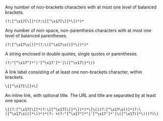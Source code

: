 Any number of non-brackets characters with at most one level of balanced brackets.

    (?:[^\x17[\]]*(?:\[[^\x17[\]]*\])*)*


Any number of non-space, non-parenthesis characters with at most one level of balanced parentheses.

    (?:[^\x17\s()]*(?:\([^\x17\s()]*\))*)*


A string enclosed in double quotes, single quotes or parentheses.

    (?:"[^\x17"]*"|'[^\x17']*'|\([^\x17)]*\))


A link label consisting of at least one non-brackets character, within brackets.

    \[[^\x17[\]]+\]


An inline link, with optional title. The URL and title are separated by at least one space.

    \[(?:[^\x17[\]]*(?:\[[^\x17[\]]*\])*)*\]\(((?:[^\x17\s()]*(?:\([^\x17\s()]*\))*)*(?: +(?:"[^\x17"]*"|'[^\x17']*'|\([^\x17)]*\)))?)\)

